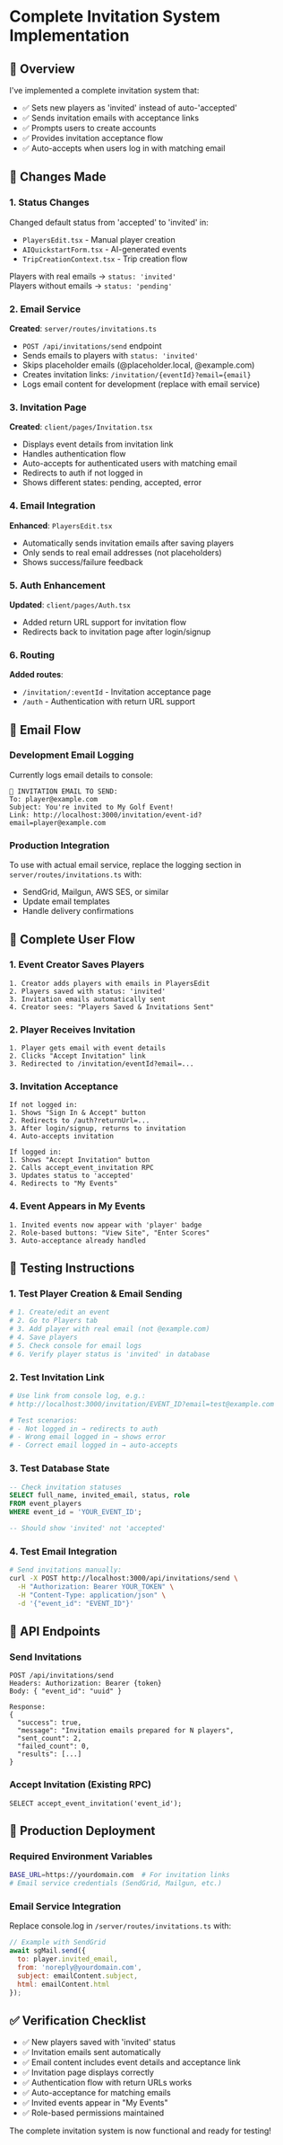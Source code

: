 # Complete Invitation System Implementation

## 🎯 **Overview**

I've implemented a complete invitation system that:
- ✅ Sets new players as 'invited' instead of auto-'accepted'
- ✅ Sends invitation emails with acceptance links  
- ✅ Prompts users to create accounts
- ✅ Provides invitation acceptance flow
- ✅ Auto-accepts when users log in with matching email

## 🔧 **Changes Made**

### 1. **Status Changes** 
Changed default status from 'accepted' to 'invited' in:
- `PlayersEdit.tsx` - Manual player creation
- `AIQuickstartForm.tsx` - AI-generated events  
- `TripCreationContext.tsx` - Trip creation flow

Players with real emails → `status: 'invited'`  
Players without emails → `status: 'pending'`

### 2. **Email Service**
**Created**: `server/routes/invitations.ts`
- `POST /api/invitations/send` endpoint
- Sends emails to players with `status: 'invited'`
- Skips placeholder emails (@placeholder.local, @example.com)
- Creates invitation links: `/invitation/{eventId}?email={email}`
- Logs email content for development (replace with email service)

### 3. **Invitation Page**
**Created**: `client/pages/Invitation.tsx`
- Displays event details from invitation link
- Handles authentication flow  
- Auto-accepts for authenticated users with matching email
- Redirects to auth if not logged in
- Shows different states: pending, accepted, error

### 4. **Email Integration**
**Enhanced**: `PlayersEdit.tsx`
- Automatically sends invitation emails after saving players
- Only sends to real email addresses (not placeholders)
- Shows success/failure feedback

### 5. **Auth Enhancement**
**Updated**: `client/pages/Auth.tsx`
- Added return URL support for invitation flow
- Redirects back to invitation page after login/signup

### 6. **Routing**
**Added routes**:
- `/invitation/:eventId` - Invitation acceptance page
- `/auth` - Authentication with return URL support

## 📧 **Email Flow**

### Development Email Logging
Currently logs email details to console:
```
📧 INVITATION EMAIL TO SEND:
To: player@example.com
Subject: You're invited to My Golf Event!
Link: http://localhost:3000/invitation/event-id?email=player@example.com
```

### Production Integration
To use with actual email service, replace the logging section in `server/routes/invitations.ts` with:
- SendGrid, Mailgun, AWS SES, or similar
- Update email templates
- Handle delivery confirmations

## 🔄 **Complete User Flow**

### 1. **Event Creator Saves Players**
```
1. Creator adds players with emails in PlayersEdit
2. Players saved with status: 'invited'  
3. Invitation emails automatically sent
4. Creator sees: "Players Saved & Invitations Sent"
```

### 2. **Player Receives Invitation**
```
1. Player gets email with event details
2. Clicks "Accept Invitation" link
3. Redirected to /invitation/eventId?email=...
```

### 3. **Invitation Acceptance**
```
If not logged in:
1. Shows "Sign In & Accept" button
2. Redirects to /auth?returnUrl=...
3. After login/signup, returns to invitation
4. Auto-accepts invitation

If logged in:
1. Shows "Accept Invitation" button  
2. Calls accept_event_invitation RPC
3. Updates status to 'accepted'
4. Redirects to "My Events"
```

### 4. **Event Appears in My Events**
```
1. Invited events now appear with 'player' badge
2. Role-based buttons: "View Site", "Enter Scores"
3. Auto-acceptance already handled
```

## 🧪 **Testing Instructions**

### 1. **Test Player Creation & Email Sending**
```bash
# 1. Create/edit an event
# 2. Go to Players tab
# 3. Add player with real email (not @example.com)
# 4. Save players
# 5. Check console for email logs
# 6. Verify player status is 'invited' in database
```

### 2. **Test Invitation Link**
```bash
# Use link from console log, e.g.:
# http://localhost:3000/invitation/EVENT_ID?email=test@example.com

# Test scenarios:
# - Not logged in → redirects to auth
# - Wrong email logged in → shows error
# - Correct email logged in → auto-accepts
```

### 3. **Test Database State**
```sql
-- Check invitation statuses
SELECT full_name, invited_email, status, role 
FROM event_players 
WHERE event_id = 'YOUR_EVENT_ID';

-- Should show 'invited' not 'accepted'
```

### 4. **Test Email Integration**
```bash
# Send invitations manually:
curl -X POST http://localhost:3000/api/invitations/send \
  -H "Authorization: Bearer YOUR_TOKEN" \
  -H "Content-Type: application/json" \
  -d '{"event_id": "EVENT_ID"}'
```

## 🔗 **API Endpoints**

### Send Invitations
```
POST /api/invitations/send
Headers: Authorization: Bearer {token}
Body: { "event_id": "uuid" }

Response:
{
  "success": true,
  "message": "Invitation emails prepared for N players",
  "sent_count": 2,
  "failed_count": 0,
  "results": [...]
}
```

### Accept Invitation (Existing RPC)
```
SELECT accept_event_invitation('event_id');
```

## 🚀 **Production Deployment**

### Required Environment Variables
```bash
BASE_URL=https://yourdomain.com  # For invitation links
# Email service credentials (SendGrid, Mailgun, etc.)
```

### Email Service Integration
Replace console.log in `/server/routes/invitations.ts` with:
```javascript
// Example with SendGrid
await sgMail.send({
  to: player.invited_email,
  from: 'noreply@yourdomain.com',
  subject: emailContent.subject,
  html: emailContent.html
});
```

## ✅ **Verification Checklist**

- ✅ New players saved with 'invited' status  
- ✅ Invitation emails sent automatically
- ✅ Email content includes event details and acceptance link
- ✅ Invitation page displays correctly  
- ✅ Authentication flow with return URLs works
- ✅ Auto-acceptance for matching emails
- ✅ Invited events appear in "My Events"
- ✅ Role-based permissions maintained

The complete invitation system is now functional and ready for testing!
